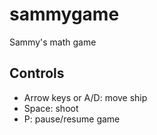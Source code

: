 # sammygame
Sammy's math game

## Controls

- Arrow keys or A/D: move ship
- Space: shoot
- P: pause/resume game
